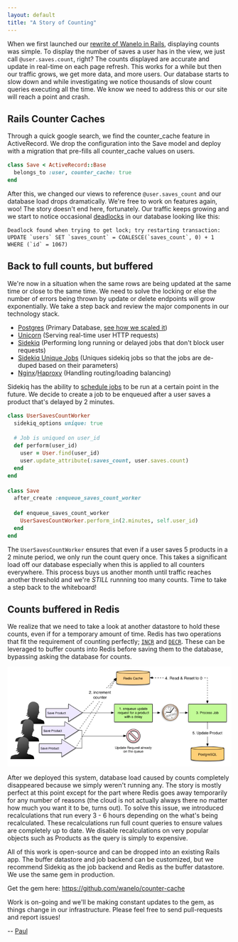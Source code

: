 ```yaml
---
layout: default
title: "A Story of Counting"
---
```


When we first launched our [rewrite of Wanelo in Rails](http://building.wanelo.com/2012/09/14/the-big-switch-how-we-rebuilt-wanelo-from-scratch-and-lived-to-tell-about-it.html), displaying counts was simple. To display the number of saves a user has in the view, we just call ```@user.saves.count```, right? The counts displayed are accurate and update in real-time on each page refresh. This works for a while but then our traffic grows, we get more data, and more users. Our database starts to slow down and while investigating we notice thousands of slow count queries executing all the time. We know we need to address this or our site will reach a point and crash.

## Rails Counter Caches

Through a quick google search, we find the counter_cache feature in ActiveRecord. We drop the configuration into the Save model and deploy with a migration that pre-fills all counter_cache values on users.

```ruby
class Save < ActiveRecord::Base
  belongs_to :user, counter_cache: true
end
```

After this, we changed our views to reference ```@user.saves_count``` and our database load drops dramatically. We're free to work on features again, woo! The story doesn't end here, fortunately. Our traffic keeps growing and we start to notice occasional [deadlocks](http://www.postgresql.org/docs/9.1/static/explicit-locking.html#LOCKING-DEADLOCKS) in our database looking like this:

```
Deadlock found when trying to get lock; try restarting transaction: 
UPDATE `users` SET `saves_count` = COALESCE(`saves_count`, 0) + 1 WHERE (`id` = 1067)
```

## Back to full counts, but buffered

We're now in a situation when the same rows are being updated at the same time or close to the same time. We need to solve the locking or else the number of errors being thrown by update or delete endpoints will grow exponentially. We take a step back and review the major components in our technology stack.

* [Postgres](http://postgresql.org) (Primary Database, [see how we scaled it](http://building.wanelo.com/2014/03/21/12step-program-for-scaling-web-applications-on-postgresql.html))
* [Unicorn](http://unicorn.bogomips.org/) (Serving real-time user HTTP requests)
* [Sidekiq](http://sidekiq.org/) (Performing long running or delayed jobs that don't block user requests)
* [Sidekiq Unique Jobs](https://github.com/mhenrixon/sidekiq-unique-jobs) (Uniques sidekiq jobs so that the jobs are de-duped based on their parameters)
* [Nginx](http://nginx.org/)/[Haproxy](http://www.haproxy.org/) (Handling routing/loading balancing)

Sidekiq has the ability to [schedule jobs](https://github.com/mperham/sidekiq/wiki/Scheduled-Jobs) to be run at a certain point in the future. We decide to create a job to be enqueued after a user saves a product that's delayed by 2 minutes.

```ruby
class UserSavesCountWorker
  sidekiq_options unique: true

  # Job is uniqued on user_id
  def perform(user_id)
    user = User.find(user_id)
    user.update_attribute(:saves_count, user.saves.count)
  end
end

class Save
  after_create :enqueue_saves_count_worker

  def enqueue_saves_count_worker
    UserSavesCountWorker.perform_in(2.minutes, self.user_id)
  end
end
```

The ```UserSavesCountWorker``` ensures that even if a user saves 5 products in a 2 minute period, we only run the count query once. This takes a significant load off our database especially when this is applied to all counters everywhere. This process buys us another month until traffic reaches another threshold and we're *STILL* runnning too many counts. Time to take a step back to the whiteboard!

## Counts buffered in Redis

We realize that we need to take a look at another datastore to hold these counts, even if for a temporary amount of time. Redis has two operations that fit the requirement of counting perfectly; [```INCR```](http://redis.io/commands/incr) and [```DECR```](http://redis.io/commands/decr). These can be leveraged to buffer counts into Redis before saving them to the database, bypassing asking the database for counts.

![Awesome Counter Cache Graph Thing](/assets/counter-cache-flow.png)

After we deployed this system, database load caused by counts completely disappeared because we simply weren't running any. The story is mostly perfect at this point except for the part where Redis goes away temporarily for any number of reasons (the cloud is not actually always there no matter how much you want it to be, turns out). To solve this issue, we introduced recalculations that run every 3 - 6 hours depending on the what's being recalculated. These recalculations run full count queries to ensure values are completely up to date. We disable recalculations on very popular objects such as Products as the query is simply to expensive.

All of this work is open-source and can be dropped into an existing Rails app. The buffer datastore and job backend can be customized, but we recommend Sidekiq as the job backend and Redis as the buffer datastore. We use the same gem in production.

Get the gem here: https://github.com/wanelo/counter-cache

Work is on-going and we'll be making constant updates to the gem, as things change in our infrastructure. Please feel free to send pull-requests and report issues!

-- [Paul](http://wanelo.com/paul)
